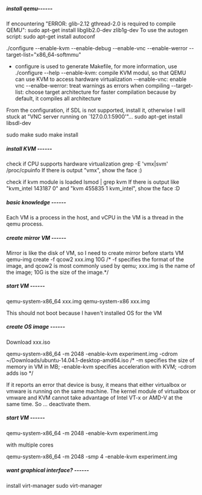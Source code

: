 ##### install qemu------
If encountering "ERROR: glib-2.12 gthread-2.0 is required to compile QEMU":
sudo apt-get install libglib2.0-dev zlib1g-dev
To use the autogen script:
sudo apt-get install autoconf

./configure --enable-kvm --enable-debug --enable-vnc --enable-werror --target-list="x86_64-softmmu"

- configure is used to generate Makefile, for more information, use ./configure --help
--enable-kvm: compile KVM modul, so that QEMU can use KVM to access hardware virtualization
--enable-vnc: enable vnc
--enalbe-werror: treat warnings as errors when compiling
--target-list: choose target architecture for faster compilation because by default, it compiles all architecture

From the configuration, if SDL is not supported, install it, otherwise I will stuck at "VNC server running on `127.0.0.1:5900'"... 
sudo apt-get install libsdl-dev

sudo make 
sudo make install

##### install KVM ------
check if CPU supports hardware virtualization
grep -E 'vmx|svm' /proc/cpuinfo
If there is output "vmx", show the face :)

check if kvm module is loaded
lsmod | grep kvm
If there is output like "kvm_intel 143187 0" and "kvm 455835 1 kvm_intel", show the face :D

##### basic knowledge ------
Each VM is a process in the host, and vCPU in the VM is a thread in the qemu process.

##### create mirror VM ------
Mirror is like the disk of VM, so I need to create mirror before starts VM
qemu-img create -f qcow2 xxx.img 10G
/* -f specifies the format of the image, and qcow2 is most commonly used by qemu;
xxx.img is the name of the image;
10G is the size of the image.*/

##### start VM ------
qemu-system-x86_64 xxx.img
qemu-system-x86 xxx.img

This should not boot because I haven't installed OS for the VM

##### create OS image ------
Download xxx.iso

qemu-system-x86_64 -m 2048 -enable-kvm experiment.img -cdrom ~/Downloads/ubuntu-14.04.1-desktop-amd64.iso
/* -m specifies the size of memory in VM in MB;
-enable-kvm specifies acceleration with KVM;
-cdrom adds iso */

If it reports an error that device is busy, it means that either virtualbox or vmware is running on the same machine. The kernel module of virtualbox or vmware and KVM cannot take advantage of Intel VT-x or AMD-V at the same time. So ... deactivate them.

##### start VM ------
qemu-system-x86_64 -m 2048 -enable-kvm experiment.img

with multiple cores

qemu-system-x86_64 -m 2048 -smp 4 -enable-kvm experiment.img

##### want graphical interface? ------
install virt-manager
sudo virt-manager
